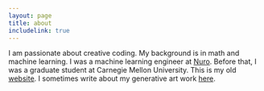 ```yaml
---
layout: page
title: about
includelink: true
---
```


I am passionate about creative coding. 
My background is in math and machine learning.
I was a machine learning engineer at [Nuro](http://www.nuro.ai).
Before that, I was a graduate student at Carnegie Mellon University.
This is my old [website](http://cs.cmu.edu/~fanyang1). 
I sometimes write about my generative art work [here](https://medium.com/@FanYang13).
